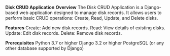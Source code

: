 **Disk CRUD Application**
**Overview**
The Disk CRUD Application is a Django-based web application designed to manage disk records. It allows users to perform basic CRUD operations: Create, Read, Update, and Delete disks.

**Features**
Create: Add new disk records.
Read: View details of existing disks.
Update: Edit disk records.
Delete: Remove disk records.

**Prerequisites**
Python 3.7 or higher
Django 3.2 or higher
PostgreSQL (or any other database supported by Django)
